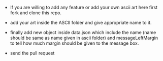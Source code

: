 - If you are willing to add any feature or add your own ascii art here first fork and clone this repo.

- add your art inside the ASCII folder and give appropriate name to it. 

- finally add new object inside data.json which include the name (name should be same as name given in ascii folder) and messageLeftMargin to tell how much margin should be given to the message box.

- send the pull request